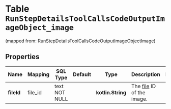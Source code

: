 
# Table `RunStepDetailsToolCallsCodeOutputImageObject_image`
(mapped from: RunStepDetailsToolCallsCodeOutputImageObjectImage)

## Properties
Name | Mapping | SQL Type | Default | Type | Description | Notes
---- | ------- | -------- | ------- | ---- | ----------- | -----
**fileId** | file_id | text NOT NULL |  | **kotlin.String** | The [file](/docs/api-reference/files) ID of the image. | 



